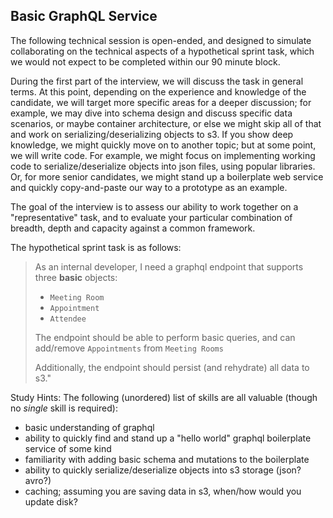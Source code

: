 ## Basic GraphQL Service

The following technical session is open-ended, and designed to simulate collaborating on the technical aspects of a hypothetical sprint task, which we would not expect to be completed within our 90 minute block. 
  
During the first part of the interview, we will discuss the task in general terms. At this point, depending on the experience and knowledge of the candidate, we will target more specific areas for a deeper discussion; for example, we may dive into schema design and discuss specific data scenarios, or maybe container architecture, or else we might skip all of that and work on serializing/deserializing objects to s3. If you show deep knowledge, we might quickly move on to another topic; but at some point, we will write code. For example, we might focus on implementing working code to serialize/deserialize objects into json files, using popular libraries. Or, for more senior candidates, we might stand up a boilerplate web service and quickly copy-and-paste our way to a prototype as an example.

The goal of the interview is to assess our ability to work together on a "representative" task, and to evaluate your particular combination of breadth, depth and capacity against a common framework. 

The hypothetical sprint task is as follows:
  
> As an internal developer, I need a graphql endpoint that supports three **basic** objects: 
>   - `Meeting Room` 
>   - `Appointment`
>   - `Attendee`
>   
> The endpoint should be able to perform basic queries, and can add/remove `Appointments` from `Meeting Rooms`
> 
> Additionally, the endpoint should persist (and rehydrate) all data to s3."

Study Hints:
The following (unordered) list of skills are all valuable (though no *single* skill is required):
- basic understanding of graphql
- ability to quickly find and stand up a "hello world" graphql boilerplate service of some kind
- familiarity with adding basic schema and mutations to the boilerplate
- ability to quickly serialize/deserialize objects into s3 storage (json? avro?)
- caching; assuming you are saving data in s3, when/how would you update disk?
  
